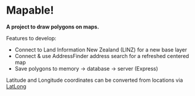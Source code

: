 # Mapable!
**A project to draw polygons on maps.**

Features to develop: 
- Connect to Land Information New Zealand (LINZ) for a new base layer
- Connect & use AddressFinder address search for a refreshed centered map
- Save polygons to memory -> database -> server (Express)

Latitude and Longitude coordinates can be converted from locations via [LatLong](https://www.latlong.net/)